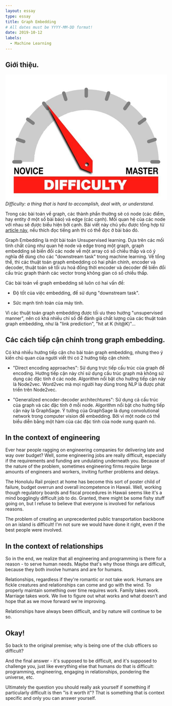 ```yaml
---
layout: essay
type: essay
title: Graph Embedding
# All dates must be YYYY-MM-DD format!
date: 2019-10-12
labels:
  - Machine Learning
---
```

## Giới thiệu.
<img class="ui tiny right spaced image" src="../images/degree_difficulty.jpg">*Difficulty: a thing that is hard to accomplish, deal with, or understand.*

Trong các bài toán về graph, các thành phần thường sẽ có node (các điểm, hay entity ở một số bài báo) và edge (các cạnh). Mối quan hệ của các node với nhau sẽ được biểu hiện bởi cạnh. Bài viết này chủ yếu được tổng hợp từ [article này](https://arxiv.org/abs/1709.05584), nếu thích đọc tiếng anh thì có thể đọc ở bài báo đó.

Graph Embedding là một bài toán Unsupervised learning. Dựa trên các mối tính chất cũng như quan hệ node và edge trong một graph, graph embedding sẽ biến đổi các node về một array có số chiều thấp và có ý nghĩa để dùng cho các "downstream task" trong machine learning. Về tổng thể, thì các thuật toán graph embedding có hai phần chính, encoder và decoder, thuật toán sẽ tối ưu hoá đồng thời encoder và decoder để biến đổi cấu trúc graph thành các vector trong không gian có số chiều thấp.

Các bài toán về graph embedding sẽ luôn có hai vấn đề:
* Độ tốt của việc embedding, để sử dụng "downstream task".

* Sức mạnh tính toán của máy tính.

Vì các thuật toán graph embedding được tối ưu theo hướng "unsupervised manner", nên có khá nhiều chỉ số để đánh giá chất lượng của các thuật toán graph embedding, như là "link prediction", "hit at K (hit@K)"...

## Các cách tiếp cận chính trong graph embedding.

Có khá nhiều hướng tiếp cận cho bài toán graph embedding, nhưng theo ý kiến chủ quan của người viết thì có 2 hướng tiếp cận chính:

* "Direct encoding approaches": Sử dụng trực tiếp cấu trúc của graph để encoding. Hướng tiếp cận này chỉ sử dụng cấu trúc graph mà không sử dụng các đặc tính ở các node. Algorithm nổi bật cho hướng tiếp cận này là Node2vec. Word2vec mà mọi người hay dùng trong NLP là được phát triền trên Node2vec.

* "Generalized encoder-decoder architechtures": Sử dụng cả cấu trúc của graph và các đặc tính ở mỗi node. Algorithm nổi bật cho hướng tiếp cận này là GraphSage. Ý tưởng của GraphSage là dụng convolutional network trong computer vision để embedding. Bởi vì một node có thể biểu diễn bằng một hàm của các đặc tính của node xung quanh nó.  

## In the context of engineering

Ever hear people ragging on engineering companies for delivering late and way over budget? Well, some engineering jobs are really difficult, especially if the requirements and funding are undulating underneath you. Because of the nature of the problem, sometimes engineering firms require large amounts of engineers and workers, inviting further problems and delays.

The Honolulu Rail project at home has become this sort of poster child of failure, budget overrun and overall incompetence in Hawaii. Well, working though regulatory boards and fiscal procedures in Hawaii seems like it's a mind bogglingly difficult job to do. Granted, there might be some fishy stuff going on, but I refuse to believe that everyone is involved for nefarious reasons.

The problem of creating an unprecedented public transportation backbone on an island is difficult! I'm not sure we would have done it right, even if the best people were involved.

## In the context of relationships

So in the end, we realize that all engineering and programming is there for a reason - to serve human needs. Maybe that's why those things are difficult, because they both involve humans and are for humans.

Relationships, regardless if they're romantic or not take work. Humans are fickle creatures and relationships can come and go with the wind. To properly maintain something over time requires work. Family takes work. Marriage takes work. We live to figure out what works and what doesn't and hope that as we move forward we're improving.

Relationships have always been difficult, and by nature will continue to be so.

## Okay!

So back to the original premise; why is being one of the club officers so difficult?

And the final answer - it's supposed to be difficult, and it's supposed to challenge you, just like everything else that humans do that is difficult: programming, engineering, engaging in relationships, pondering the universe, etc.

Ultimately the question you should really ask yourself if something if particularly difficult is then "is it worth it"? That is something that is context specific and only you can answer yourself.